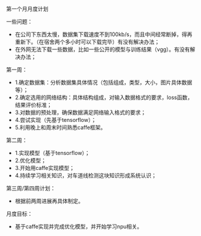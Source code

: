 
第一个月月度计划

一些问题：

- 在公司下东西太慢，数据集下载速度不到100kb/s，而且中间经常断掉，得再重新下。（在宿舍两个多小时可以下载完毕）有没有解决办法；
- 在外网无法下载一些数据，比如一些公开的模型与训练结果（vgg）。有没有解决办法；



第一周：
- 1.确定数据集：分析数据集具体情况（包括组成，类型，大小，图片具体数据等）；
- 2.确定选用的网络结构：具体结构组成，对输入数据格式的要求，loss函数，结果评价标准；
- 3.对数据的预处理，确保数据满足网络输入格式的要求；
- 4.尝试实现（先基于tensorflow）；
- 5.利用晚上和周末时间熟悉caffe框架。



第二周：

- 1.实现模型（基于tensorflow）；
- 2.优化模型；
- 3.开始用caffe实现模型；
- 4.持续学习相关知识，对车道线检测这块知识形成系统认识；



第三周/第四周计划：

- 根据前两周进展再具体制定。



月度目标：

- 基于caffe实现并完成优化模型，并开始学习npu相关。







